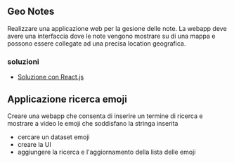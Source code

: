 
## Geo Notes

Realizzare una applicazione web per la gesione delle note. La webapp deve avere una interfaccia dove le note vengono mostrare su di una mappa e possono essere collegate ad una precisa location geografica.

### soluzioni
- [Soluzione con React.js](ProfAndreaPollini/react-geonotes )

## Applicazione ricerca emoji

Creare una webapp che consenta di inserire un termine di ricerca e mostrare a video le emoji che soddisfano la stringa inserita

- cercare un dataset emoji
- creare la UI
- aggiungere la ricerca e l'aggiornamento della lista delle emoji
